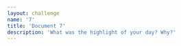 ```yaml
---
layout: challenge
name: '7'
title: 'Document 7'
description: 'What was the highlight of your day? Why?'
---
```


